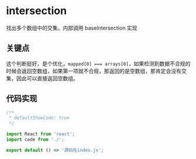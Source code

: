 # intersection

找出多个数组中的交集，内部调用 baseIntersection 实现

## 关键点

这个判断挺好，是个优化，`mapped[0] === arrays[0]`，如果检测到数据不合规的时候会返回空数组，如果第一项就不合规，那返回的是空数组，那肯定会没有交集，因此可以直接返回空数组。

## 代码实现

```jsx
/**
 * defaultShowCode: true
 */

import React from 'react';
import code from './';

export default () => '源码在index.js';
```
